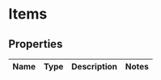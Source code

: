 

# Items


## Properties

| Name | Type | Description | Notes |
|------------ | ------------- | ------------- | -------------|



